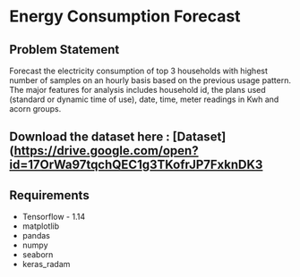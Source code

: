 

# Energy Consumption Forecast


## Problem Statement
Forecast the electricity consumption of top 3 households with highest number of samples on an hourly basis based on the previous usage pattern. The major features for analysis includes household id, the plans used (standard or dynamic time of use), date, time, meter readings in Kwh and acorn groups.
## **Download the dataset here :** [Dataset](https://drive.google.com/open?id=17OrWa97tqchQEC1g3TKofrJP7FxknDK3

## Requirements

 - Tensorflow - 1.14
 - matplotlib
 - pandas
 - numpy
 - seaborn
 - keras_radam